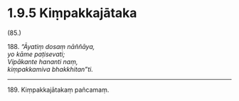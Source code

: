

# 1.9.5 Kiṃpakkajātaka




(85.)

188\. _“Āyatiṃ dosaṃ nāññāya,_  
_yo kāme paṭisevati;_  
_Vipākante hananti naṃ,_  
_kiṃpakkamiva bhakkhitan”ti._  


---

189\. Kiṃpakkajātakaṃ pañcamaṃ.





